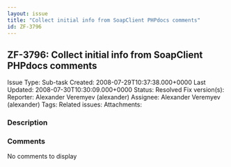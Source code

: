 ```yaml
---
layout: issue
title: "Collect initial info from SoapClient PHPdocs comments"
id: ZF-3796
---
```


ZF-3796: Collect initial info from SoapClient PHPdocs comments
--------------------------------------------------------------

 Issue Type: Sub-task Created: 2008-07-29T10:37:38.000+0000 Last Updated: 2008-07-30T10:30:09.000+0000 Status: Resolved Fix version(s): 
 Reporter:  Alexander Veremyev (alexander)  Assignee:  Alexander Veremyev (alexander)  Tags: 
 Related issues: 
 Attachments: 
### Description

 

 

### Comments

No comments to display